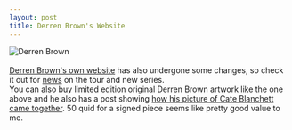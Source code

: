 ```yaml
--- 
layout: post
title: Derren Brown's Website
---
```

![Derren Brown](http://www.derrenbrown.co.uk/images/artwork/thumbs/54.jpg "Derren Brown")<br /><br />[Derren Brown's own website](http://www.derrenbrown.co.uk) has also undergone some changes, so check it out for [news](http://www.derrenbrown.co.uk/news) on the tour and new series. <br />You can also [buy](http://www.derrenbrown.co.uk/pictures/gallery/artwork) limited edition original Derren Brown artwork like the one above and he also has a post showing [how his picture of Cate Blanchett came together](http://www.derrenbrown.co.uk/pictures/gallery/artwork_making_of). 50 quid for a signed piece seems like pretty good value to me.
